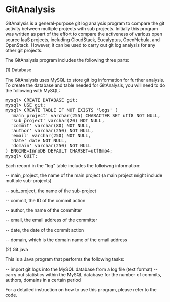 GitAnalysis
===========

GitAnalysis is a general-purpose git log analysis program to compare the git activity between multiple projects with sub projects. Initially this program was written as part of the effort to compare the activeness of various open source IaaS projects, including CloudStack, Eucalyptus, OpenNebula, and OpenStack. However, it can be used to carry out git log analysis for any other git projects.

The GitAnalysis program includes the following three parts:

(1) Database

The GitAnalysis uses MySQL to store git log information for further analysis. To create the database and table needed for GitAnalysis, you will need to do the following with MySQL:

<pre>
mysql> CREATE DATABASE git;
mysql> USE git;
mysql> CREATE TABLE IF NOT EXISTS 'logs' (
  'main_project' varchar(255) CHARACTER SET utf8 NOT NULL,
  'sub_project' varchar(20) NOT NULL,
  'commit' varchar(80) NOT NULL,
  'author' varchar(250) NOT NULL,
  'email' varchar(250) NOT NULL,
  'date' date NOT NULL,
  'domain' varchar(250) NOT NULL
) ENGINE=InnoDB DEFAULT CHARSET=utf8mb4;
mysql> QUIT;
</pre>

Each record in the "log" table includes the folloiwng information:

  -- main_project, the name of the main project (a main project might include multiple sub-projects)
  
  -- sub_project, the name of the sub-project
  
  -- commit, the ID of the commit action
  
  -- author, the name of the committer
  
  -- email, the email address of the committer
  
  -- date, the date of the commit action
  
  -- domain, which is the domain name of the email address
  
(2) Git.java

This is a Java program that performs the following tasks:

  -- import git logs into the MySQL database from a log file (text format)
  -- carry out statistics within the MySQL database for the number of commits, authors, domains in a certain period
  
For a detailed instruction on how to use this program, please refer to the code.


